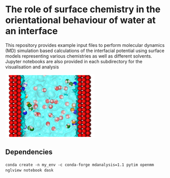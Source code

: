 # The role of surface chemistry in the orientational behaviour of water at an interface 

This repository provides example input files to perform molecular dynamics (MD) simulation based calculations of the interfacial potential using surface models representing various chemistries as well as different solvents. Jupyter notebooks are also provided in each subdirectory for the visualisation and analysis


<img src="cap.png" width="280" height="200">

## Dependencies
`conda create -n my_env -c conda-forge mdanalysis=1.1 pytim openmm nglview notebook dask`

